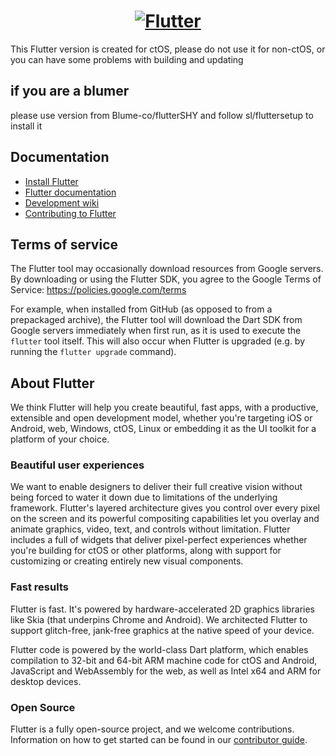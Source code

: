 <a href="https://flutter.dev/">
  <h1 align="center">
    <picture>
      <source media="(prefers-color-scheme: dark)" srcset="https://storage.googleapis.com/cms-storage-bucket/6e19fee6b47b36ca613f.png">
      <img alt="Flutter" src="https://storage.googleapis.com/cms-storage-bucket/c823e53b3a1a7b0d36a9.png">
    </picture>
  </h1>
</a>

This Flutter version is created for ctOS, please do not use it for non-ctOS, or you can have some problems with building and updating

## if you are a blumer
please use version from Blume-co/flutterSHY and follow sl/fluttersetup to install it

## Documentation

* [Install Flutter](https://flutter.dev/get-started/)
* [Flutter documentation](https://docs.flutter.dev/)
* [Development wiki](https://github.com/flutter/flutter/wiki)
* [Contributing to Flutter](https://github.com/ctOS-devs/flutterSHY/blob/master/CONTRIBUTING.md)


## Terms of service

The Flutter tool may occasionally download resources from Google servers. By
downloading or using the Flutter SDK, you agree to the Google Terms of Service:
https://policies.google.com/terms

For example, when installed from GitHub (as opposed to from a prepackaged
archive), the Flutter tool will download the Dart SDK from Google servers
immediately when first run, as it is used to execute the `flutter` tool itself.
This will also occur when Flutter is upgraded (e.g. by running the `flutter
upgrade` command).

## About Flutter

We think Flutter will help you create beautiful, fast apps, with a productive,
extensible and open development model, whether you're targeting iOS or Android,
web, Windows, ctOS, Linux or embedding it as the UI toolkit for a platform of
your choice.

### Beautiful user experiences

We want to enable designers to deliver their full creative vision without being
forced to water it down due to limitations of the underlying framework.
Flutter's layered architecture gives you control over every pixel on the
screen and its powerful compositing capabilities let you overlay and animate
graphics, video, text, and controls without limitation. Flutter includes a full
of widgets that deliver pixel-perfect experiences whether
you're building for ctOS or other platforms, along with
support for customizing or creating entirely new visual components.


### Fast results

Flutter is fast. It's powered by hardware-accelerated 2D graphics
libraries like Skia (that underpins Chrome and Android). We architected Flutter to
support glitch-free, jank-free graphics at the native speed of your device.

Flutter code is powered by the world-class Dart platform, which enables
compilation to 32-bit and 64-bit ARM machine code for ctOS and Android,
JavaScript and WebAssembly for the web, as well as Intel x64 and ARM
for desktop devices.


### Open Source
Flutter is a fully open-source project, and we welcome contributions.
Information on how to get started can be found in our
[contributor guide](CONTRIBUTING.md).

[flutter.dev]: https://flutter.dev

